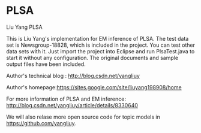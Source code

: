 # PLSA
Liu Yang PLSA

This is Liu Yang's implementation for EM inference of PLSA. The test data set is Newsgroup-18828, which is included in the project. You can test other data sets with it. Just import the project into Eclipse and run PlsaTest.java to start it without any configuration. The original documents and sample output files have been included.

Author's technical blog : http://blog.csdn.net/yangliuy

Author's homepage:https://sites.google.com/site/liuyang198908/home

For more information of PLSA and EM inference: http://blog.csdn.net/yangliuy/article/details/8330640

We will also relase more open source code for topic models in https://github.com/yangliuy.
